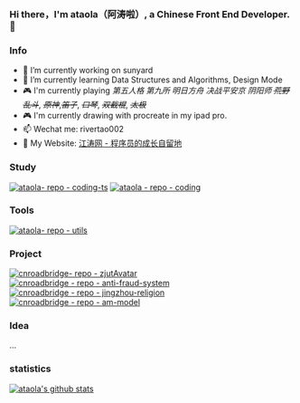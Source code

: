 ### Hi there，I'm ataola（阿涛啦）, a Chinese Front End Developer. 👋

<!--
**ataola/ataola** is a ✨ _special_ ✨ repository because its `README.md` (this file) appears on your GitHub profile.

Here are some ideas to get you started:

- 🔭 I’m currently working on ...
- 🌱 I’m currently learning ...
- 👯 I’m looking to collaborate on ...
- 🤔 I’m looking for help with ...
- 💬 Ask me about ...
- 📫 How to reach me: ...
- 😄 Pronouns: ...
- ⚡ Fun fact: ...
-->

### Info

- 🔭 I’m currently working on sunyard
- 🌱 I’m currently learning Data Structures and Algorithms, Design Mode
- 🎮 I'm currently playing *第五人格* *第九所* *明日方舟* *决战平安京* *阴阳师* *~~荒野乱斗~~*,  *~~原神~~*,*~~笛子~~*, *~~口琴~~*, *~~双截棍~~*, *~~太极~~*
- 🎮 I'm currently drawing with procreate in my ipad pro.
- 📫 Wechat me: rivertao002
- 💬 My Website: [江涛网 - 程序员的成长自留地](https://zhengjiangtao.cn/) 

### Study

[![ataola- repo - coding-ts](https://github-readme-stats.vercel.app/api/pin/?username=ataola&repo=coding-ts)](https://github.com/ataola/coding-ts)
[![ataola - repo - coding](https://github-readme-stats.vercel.app/api/pin/?username=ataola&repo=coding)](https://github.com/ataola/coding)

### Tools

[![ataola- repo - utils](https://github-readme-stats.vercel.app/api/pin/?username=ataola&repo=utils)](https://github.com/ataola/utils)

### Project

[![cnroadbridge- repo - zjutAvatar](https://github-readme-stats.vercel.app/api/pin/?username=cnroadbridge&repo=zjutAvatar)](https://github.com/cnroadbridge/zjutAvatar)
[![cnroadbridge - repo - anti-fraud-system](https://github-readme-stats.vercel.app/api/pin/?username=cnroadbridge&repo=anti-fraud-system)](https://github.com/cnroadbridge/anti-fraud-system)
[![cnroadbridge - repo - jingzhou-religion](https://github-readme-stats.vercel.app/api/pin/?username=cnroadbridge&repo=jingzhou-religion)](https://github.com/cnroadbridge/jingzhou-religion)
[![cnroadbridge - repo - am-model](https://github-readme-stats.vercel.app/api/pin/?username=cnroadbridge&repo=am-model)](https://github.com/cnroadbridge/am-model)


### Idea

...

### statistics
<a href="https://github.com/anuraghazra/github-readme-stats" target="_blank">
<img src="https://github-readme-stats.vercel.app/api?username=ataola&show_icons=true" title="ataola's github stats" alt="ataola's github stats" />
</a>
